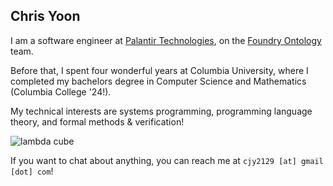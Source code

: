 ## Chris Yoon

I am a software engineer at [Palantir Technologies](https://www.palantir.com/impact/), on the
[Foundry Ontology](https://www.palantir.com/docs/foundry/ontology/overview/) team.

Before that, I spent four wonderful years at Columbia University, where I completed my bachelors degree in Computer Science and Mathematics (Columbia College '24!).

My technical interests are systems programming, programming language theory, and formal methods & verification!

![lambda cube](lambda-cube.svg)

If you want to chat about anything, you can reach me at `cjy2129 [at] gmail [dot] com`!

